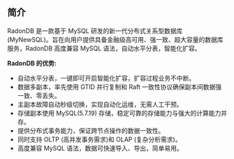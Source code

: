 ---
---

## 简介

RadonDB 是一款基于 MySQL 研发的新一代分布式关系型数据库 (MyNewSQL)。旨在向用户提供具备金融级高可用、强一致、超大容量的数据库服务，RadonDB 高度兼容 MySQL 语法，自动水平分表，智能化扩容。

**RadonDB 的优势:**

- 自动水平分表，一键即可开启智能化扩容，扩容过程业务不中断。
- 数据多副本，率先使用 GTID 并行复制和 Raft 一致性协议确保副本间数据强一致、零丢失。
- 主副本故障自动秒级切换，实现自动化运维，无需人工干预。
- 存储副本使用 MySQL(5.7.19) 存储，稳定可靠的存储能力与强大的计算能力并存。
- 提供分布式事务能力，保证跨节点操作的数据一致性。
- 同时支持 OLTP (高并发事务需求)和 OLAP (复杂分析需求)。
- 高度兼容 MySQL 语法，数据可快速导入、导出，简单易用。